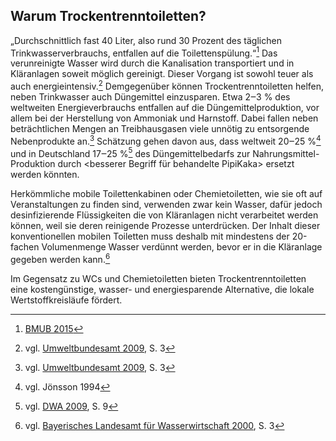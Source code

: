 ## Warum Trockentrenntoiletten?

„Durchschnittlich fast 40 Liter, also rund 30 Prozent des täglichen Trinkwasserverbrauchs, entfallen auf die Toilettenspülung.“[^1] Das verunreinigte Wasser wird durch die Kanalisation transportiert und in Kläranlagen soweit möglich gereinigt. Dieser Vorgang ist sowohl teuer als auch energieintensiv.[^2] Demgegenüber können Trockentrenntoiletten helfen, neben Trinkwasser auch Düngemittel einzusparen. Etwa 2‒3 % des weltweiten Energieverbrauchs entfallen auf die Düngemittelproduktion, vor allem bei der Herstellung von Ammoniak und Harnstoff. Dabei fallen neben beträchtlichen Mengen an Treibhausgasen viele unnötig zu entsorgende Nebenprodukte an.[^3] Schätzung gehen davon aus, dass weltweit 20‒25 %[^4] und in Deutschland 17‒25 %[^5] des Düngemittelbedarfs zur Nahrungsmittel-Produktion durch <besserer Begriff für behandelte PipiKaka> ersetzt werden könnten.

Herkömmliche mobile Toilettenkabinen oder Chemietoiletten, wie sie oft auf Veranstaltungen zu finden sind, verwenden zwar kein Wasser, dafür jedoch desinfizierende Flüssigkeiten die von Kläranlagen nicht verarbeitet werden können, weil sie deren reinigende Prozesse unterdrücken. Der Inhalt dieser konventionellen mobilen Toiletten muss deshalb mit mindestens der 20-fachen Volumenmenge Wasser verdünnt werden, bevor er in die  Kläranlage gegeben werden kann.[^6]

Im Gegensatz zu WCs und Chemietoiletten bieten Trockentrenntoiletten eine kostengünstige, wasser- und energiesparende Alternative, die lokale Wertstoffkreisläufe fördert.

[^1]: [BMUB 2015](/www.bmub.bund.de/N4222/)

[^2]: vgl. [Umweltbundesamt 2009](https://www.umweltbundesamt.de/sites/default/files/medien/publikation/long/3855.pdf), S. 3

[^3]: vgl. [Umweltbundesamt 2009](https://www.umweltbundesamt.de/sites/default/files/medien/publikation/long/3855.pdf), S. 3

[^4]: vgl. Jönsson 1994

[^5]: vgl. [DWA 2009](http://www.susana.org/en/resources/library/details/751), S. 9

[^6]: vgl. [Bayerisches Landesamt für Wasserwirtschaft 2000](https://www.lfu.bayern.de/wasser/merkblattsammlung/teil4_oberirdische_gewaesser/doc/nr_454.pdf), S. 3
